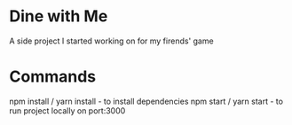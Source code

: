 # Dine with Me

A side project I started working on for my firends' game

# Commands
npm install / yarn install - to install dependencies
npm start / yarn start - to run project locally on port:3000